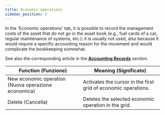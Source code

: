 ```yaml
---
title: Economic operations
sidebar_position: 3
---
```


In the 'Economic operations' tab, it is possible to record the management costs of the asset that do not go in the asset book (e.g., fuel cards of a car, regular maintenance of systems, etc.): it is usually not used, also because it would require a specific accounting reason for the movement and would complicate the bookkeeping somewhat.

See also the corresponding article in the **[Accounting Records](/docs/finance-area/ledger-records/records/ledger-record)** section.



| Function (Funzione) | Meaning (Significato) |
| --- | --- |
| New economic operation (Nuova operazione economica) | Activates the cursor in the first grid of economic operations. |
| Delete (Cancella) | Deletes the selected economic operation in the grid. |
